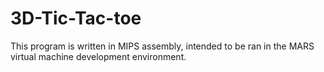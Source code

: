 # 3D-Tic-Tac-toe
This program is written in MIPS assembly, intended to be ran in the MARS virtual machine development environment.

